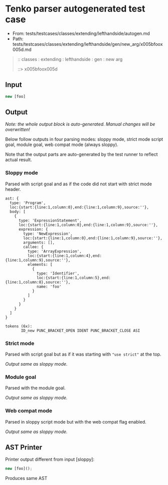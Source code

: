 # Tenko parser autogenerated test case

- From: tests/testcases/classes/extending/lefthandside/autogen.md
- Path: tests/testcases/classes/extending/lefthandside/gen/new_arg/x005bfoox005d.md

> :: classes : extending : lefthandside : gen : new arg
>
> ::> x005bfoox005d

## Input


`````js
new [foo]
`````

## Output

_Note: the whole output block is auto-generated. Manual changes will be overwritten!_

Below follow outputs in four parsing modes: sloppy mode, strict mode script goal, module goal, web compat mode (always sloppy).

Note that the output parts are auto-generated by the test runner to reflect actual result.

### Sloppy mode

Parsed with script goal and as if the code did not start with strict mode header.

`````
ast: {
  type: 'Program',
  loc:{start:{line:1,column:0},end:{line:1,column:9},source:''},
  body: [
    {
      type: 'ExpressionStatement',
      loc:{start:{line:1,column:0},end:{line:1,column:9},source:''},
      expression: {
        type: 'NewExpression',
        loc:{start:{line:1,column:0},end:{line:1,column:9},source:''},
        arguments: [],
        callee: {
          type: 'ArrayExpression',
          loc:{start:{line:1,column:4},end:{line:1,column:9},source:''},
          elements: [
            {
              type: 'Identifier',
              loc:{start:{line:1,column:5},end:{line:1,column:8},source:''},
              name: 'foo'
            }
          ]
        }
      }
    }
  ]
}

tokens (6x):
       ID_new PUNC_BRACKET_OPEN IDENT PUNC_BRACKET_CLOSE ASI
`````

### Strict mode

Parsed with script goal but as if it was starting with `"use strict"` at the top.

_Output same as sloppy mode._

### Module goal

Parsed with the module goal.

_Output same as sloppy mode._

### Web compat mode

Parsed in sloppy script mode but with the web compat flag enabled.

_Output same as sloppy mode._

## AST Printer

Printer output different from input [sloppy]:

````js
new [foo]();
````

Produces same AST
